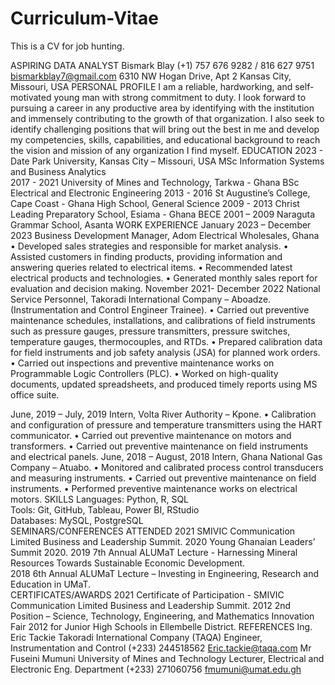 # Curriculum-Vitae
This is a CV for job hunting.

ASPIRING DATA ANALYST
Bismark Blay	(+1) 757 676 9282 / 816 627 9751 
bismarkblay7@gmail.com
 6310 NW Hogan Drive, Apt 2
Kansas City, Missouri, USA
PERSONAL PROFILE
I am a reliable, hardworking, and self-motivated young man with strong commitment to duty. I look forward to pursuing a career in any productive area by identifying with the institution and immensely contributing to the growth of that organization. I also seek to identify challenging positions that will bring out the best in me and develop my competencies, skills, capabilities, and educational background to reach the vision and mission of any organization I find myself.
EDUCATION
2023 - Date		Park University, Kansas City – Missouri, USA
MSc Information Systems and Business Analytics  
2017 - 2021		University of Mines and Technology, Tarkwa - Ghana
BSc Electrical and Electronic Engineering 
2013 - 2016		St Augustine’s College, Cape Coast - Ghana 
High School, General Science 
2009 - 2013		Christ Leading Preparatory School, Esiama - Ghana
BECE 
2001 – 2009	 Naraguta Grammar School, Asanta
WORK EXPERIENCE
January 2023 – December 2023       Business Development Manager, Adom Electrical Wholesales, Ghana
•	Developed sales strategies and responsible for market analysis.
•	Assisted customers in finding products, providing information and answering queries related to electrical items. 
•	Recommended latest electrical products and technologies.
•	Generated monthly sales report for evaluation and decision making.
November 2021- December 2022		National Service Personnel, Takoradi International Company – Aboadze. (Instrumentation and Control Engineer Trainee).
•	Carried out preventive maintenance schedules, installations, and calibrations of field instruments such as pressure gauges, pressure transmitters, pressure switches, temperature gauges, thermocouples, and RTDs.
•	Prepared calibration data for field instruments and job safety analysis (JSA) for planned work orders.
•	Carried out inspections and preventive maintenance works on Programmable Logic Controllers (PLC).
•	Worked on high-quality documents, updated spreadsheets, and produced timely reports using MS office suite.

June, 2019 – July, 2019		Intern, Volta River Authority – Kpone.
•	Calibration and configuration of pressure and temperature transmitters using the HART communicator.
•	Carried out preventive maintenance on motors and transformers. 
•	Carried out preventive maintenance on field instruments and electrical panels.
June, 2018 – August, 2018		Intern, Ghana National Gas Company – Atuabo.
•	Monitored and calibrated process control transducers and measuring instruments.
•	Carried out preventive maintenance on field instruments.
•	Performed preventive maintenance works on electrical motors.
SKILLS
Languages: Python, R, SQL  
Tools: Git, GitHub, Tableau, Power BI, RStudio  
Databases: MySQL, PostgreSQL  
SEMINARS/CONFERENCES ATTENDED
2021	SMIVIC Communication Limited Business and Leadership Summit.
2020	Young Ghanaian Leaders’ Summit 2020.
2019	7th Annual ALUMaT Lecture - Harnessing Mineral Resources Towards Sustainable Economic Development.          
2018	6th Annual ALUMaT Lecture – Investing in Engineering, Research and Education in UMaT.                                                               
CERTIFICATES/AWARDS
2021	Certificate of Participation - SMIVIC Communication Limited Business and Leadership Summit.
2012	2nd Position – Science, Technology, Engineering, and Mathematics Innovation Fair 2012 for Junior High Schools in Ellembelle District.
REFERENCES
Ing. Eric Tackie
Takoradi International Company (TAQA)
Engineer, Instrumentation and Control
(+233) 244518562
Eric.tackie@taqa.com
	Mr Fuseini Mumuni
University of Mines and Technology
Lecturer, Electrical and Electronic Eng. Department
(+233) 271060756
fmumuni@umat.edu.gh

